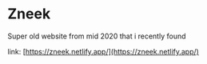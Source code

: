 # Zneek

Super old website from mid 2020 that i recently found

link: [https://zneek.netlify.app/](https://zneek.netlify.app/)
